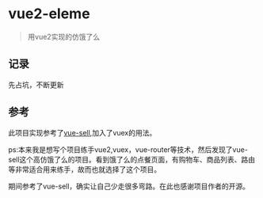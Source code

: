 # vue2-eleme

> 用vue2实现的仿饿了么

## 记录
先占坑，不断更新

## 参考
此项目实现参考了[vue-sell](https://github.com/ustbhuangyi/vue-sell),加入了vuex的用法。

ps:本来我是想写个项目练手vue2,vuex，vue-router等技术，然后发现了vue-sell这个高仿饿了么的项目。看到饿了么的点餐页面，有购物车、商品列表、路由等非常适合用来练手，故而也就选择了这个项目。

期间参考了vue-sell，确实让自己少走很多弯路。在此也感谢项目作者的开源。